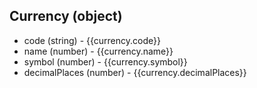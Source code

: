 ## Currency (object)
+ code (string) - {{currency.code}}
+ name (number) - {{currency.name}}
+ symbol (number) - {{currency.symbol}}
+ decimalPlaces (number) - {{currency.decimalPlaces}}
